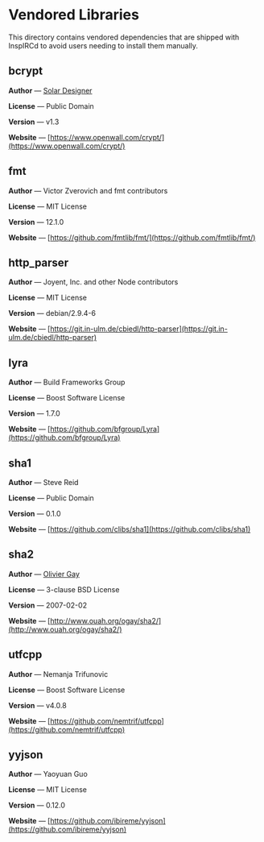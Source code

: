 # Vendored Libraries

This directory contains vendored dependencies that are shipped with InspIRCd to avoid users needing to install them manually.

## bcrypt

**Author** &mdash; [Solar Designer](mailto:solar@openwall.com)

**License** &mdash; Public Domain

**Version** &mdash; v1.3

**Website** &mdash; [https://www.openwall.com/crypt/](https://www.openwall.com/crypt/)

## fmt

**Author** &mdash; Victor Zverovich and fmt contributors

**License** &mdash; MIT License

**Version** &mdash; 12.1.0

**Website** &mdash; [https://github.com/fmtlib/fmt/](https://github.com/fmtlib/fmt/)

## http_parser

**Author** &mdash; Joyent, Inc. and other Node contributors

**License** &mdash; MIT License

**Version** &mdash; debian/2.9.4-6

**Website** &mdash; [https://git.in-ulm.de/cbiedl/http-parser](https://git.in-ulm.de/cbiedl/http-parser)

## lyra

**Author** &mdash; Build Frameworks Group

**License** &mdash; Boost Software License

**Version** &mdash; 1.7.0

**Website** &mdash; [https://github.com/bfgroup/Lyra](https://github.com/bfgroup/Lyra)

## sha1

**Author** &mdash; Steve Reid

**License** &mdash; Public Domain

**Version** &mdash; 0.1.0

**Website** &mdash; [https://github.com/clibs/sha1](https://github.com/clibs/sha1)

## sha2

**Author** &mdash; [Olivier Gay](mailto:olivier.gay@a3.epfl.ch)

**License** &mdash; 3-clause BSD License

**Version** &mdash; 2007-02-02

**Website** &mdash; [http://www.ouah.org/ogay/sha2/](http://www.ouah.org/ogay/sha2/)

## utfcpp

**Author** &mdash; Nemanja Trifunovic

**License** &mdash; Boost Software License

**Version** &mdash; v4.0.8

**Website** &mdash; [https://github.com/nemtrif/utfcpp](https://github.com/nemtrif/utfcpp)

## yyjson

**Author** &mdash; Yaoyuan Guo

**License** &mdash; MIT License

**Version** &mdash; 0.12.0

**Website** &mdash; [https://github.com/ibireme/yyjson](https://github.com/ibireme/yyjson)
